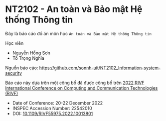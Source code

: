 # NT2102 - An toàn và Bảo mật Hệ thống Thông tin

Đây là báo cáo đồ án môn học `An toàn và Bảo mật Hệ thống Thông tin`

Học viên
- Nguyễn Hồng Sơn
- Tô Trọng Nghĩa

Nguồn báo cáo: https://github.com/sonnh-uit/NT2102_Information-system-security


Báo cáo này dựa trên một công bố đã được công bố trên [2022 RIVF International Conference on Computing and Communication Technologies (RIVF)](https://ieeexplore.ieee.org/xpl/conhome/10013784/proceeding)
- Date of Conference: 20-22 December 2022
- INSPEC Accession Number: 22542010
- DOI: [10.1109/RIVF55975.2022.10013801](https://ieeexplore.ieee.org/document/10013801)